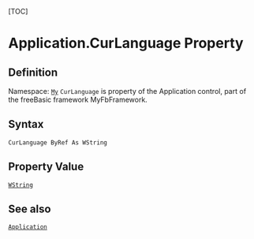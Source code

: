 [TOC]
# Application.CurLanguage Property

## Definition
Namespace: [`My`](My.md)
`CurLanguage` is property of the Application control, part of the freeBasic framework MyFbFramework.
## Syntax
```freeBasic
CurLanguage ByRef As WString
```
## Property Value
[`WString`]("https://www.freebasic.net/wiki/KeyPgWString")
## See also
[`Application`](Application.md)

